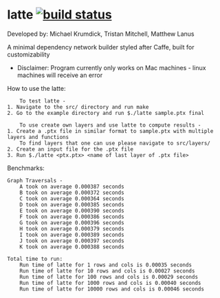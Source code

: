 
# latte [![build status](https://travis-ci.org/mkrum/latte.svg?branch=master)](https://travis-ci.org/mkrum/latte)

Developed by: Michael Krumdick, Tristan Mitchell, Matthew Lanus

A minimal dependency network builder styled after Caffe, built for customizability

- Disclaimer: Program currently only works on Mac machines - linux machines will receive an error

How to use the latte:

		To test latte -
	1. Navigate to the src/ directory and run make
	2. Go to the example directory and run $./latte sample.ptx final

		To use create own layers and use latte to compute results -
	1. Create a .ptx file in similar format to sample.ptx with multiple layers and functions
		To find layers that one can use please navigate to src/layers/
	2. Create an input file for the .ptx file
	3. Run $./latte <ptx.ptx> <name of last layer of .ptx file>


Benchmarks:

	Graph Traversals - 
		A took on average 0.000387 seconds
		B took on average 0.000372 seconds
		C took on average 0.000364 seconds
		D took on average 0.000385 seconds
		E took on average 0.000390 seconds
		F took on average 0.000386 seconds
		G took on average 0.000396 seconds
		H took on average 0.000379 seconds
		I took on average 0.000389 seconds
		J took on average 0.000397 seconds
		K took on average 0.000388 seconds
	
	Total time to run:
		Run time of latte for 1 rows and cols is 0.00035 seconds
		Run time of latte for 10 rows and cols is 0.00027 seconds
		Run time of latte for 100 rows and cols is 0.00029 seconds
		Run time of latte for 1000 rows and cols is 0.00040 seconds
		Run time of latte for 10000 rows and cols is 0.00046 seconds

